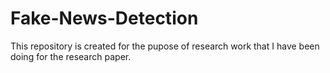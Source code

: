 # Fake-News-Detection
This repository is created for the pupose of research work that I have been doing for the research paper.
